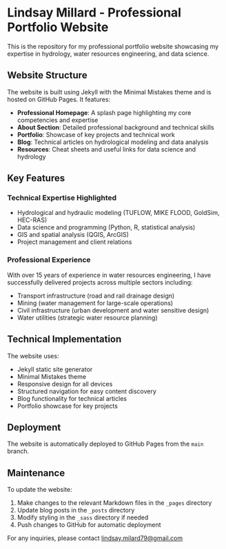 # Lindsay Millard - Professional Portfolio Website

This is the repository for my professional portfolio website showcasing my expertise in hydrology, water resources engineering, and data science.

## Website Structure

The website is built using Jekyll with the Minimal Mistakes theme and is hosted on GitHub Pages. It features:

- **Professional Homepage**: A splash page highlighting my core competencies and expertise
- **About Section**: Detailed professional background and technical skills
- **Portfolio**: Showcase of key projects and technical work
- **Blog**: Technical articles on hydrological modeling and data analysis
- **Resources**: Cheat sheets and useful links for data science and hydrology

## Key Features

### Technical Expertise Highlighted

- Hydrological and hydraulic modeling (TUFLOW, MIKE FLOOD, GoldSim, HEC-RAS)
- Data science and programming (Python, R, statistical analysis)
- GIS and spatial analysis (QGIS, ArcGIS)
- Project management and client relations

### Professional Experience

With over 15 years of experience in water resources engineering, I have successfully delivered projects across multiple sectors including:

- Transport infrastructure (road and rail drainage design)
- Mining (water management for large-scale operations)
- Civil infrastructure (urban development and water sensitive design)
- Water utilities (strategic water resource planning)

## Technical Implementation

The website uses:

- Jekyll static site generator
- Minimal Mistakes theme
- Responsive design for all devices
- Structured navigation for easy content discovery
- Blog functionality for technical articles
- Portfolio showcase for key projects

## Deployment

The website is automatically deployed to GitHub Pages from the `main` branch.

## Maintenance

To update the website:

1. Make changes to the relevant Markdown files in the `_pages` directory
2. Update blog posts in the `_posts` directory
3. Modify styling in the `_sass` directory if needed
4. Push changes to GitHub for automatic deployment

For any inquiries, please contact lindsay.milard79@gmail.com
